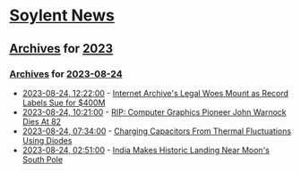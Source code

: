 # [Soylent News](../../../README.md)

## [Archives](../../index.md) for [2023](../index.md)

### [Archives](../../index.md) for [2023-08-24](index.md)

* [2023-08-24, 12:22:00](https://soylentnews.org/article.pl?sid=23/08/22/1331257&from=rss) - [Internet Archive's Legal Woes Mount as Record Labels Sue for $400M](https://soylentnews.org/article.pl?sid=23/08/22/1331257&from=rss)
* [2023-08-24, 10:21:00](https://soylentnews.org/article.pl?sid=23/08/23/0527226&from=rss) - [RIP: Computer Graphics Pioneer John Warnock Dies At 82](https://soylentnews.org/article.pl?sid=23/08/23/0527226&from=rss)
* [2023-08-24, 07:34:00](https://soylentnews.org/article.pl?sid=23/08/23/0522237&from=rss) - [Charging Capacitors From Thermal Fluctuations Using Diodes](https://soylentnews.org/article.pl?sid=23/08/23/0522237&from=rss)
* [2023-08-24, 02:51:00](https://soylentnews.org/article.pl?sid=23/08/24/0051221&from=rss) - [India Makes Historic Landing Near Moon's South Pole](https://soylentnews.org/article.pl?sid=23/08/24/0051221&from=rss)
